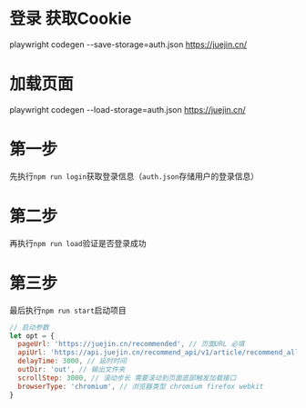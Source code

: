 # 登录 获取Cookie
playwright codegen --save-storage=auth.json https://juejin.cn/

# 加载页面
playwright codegen --load-storage=auth.json https://juejin.cn/

# 第一步
先执行`npm run login`获取登录信息（`auth.json`存储用户的登录信息）

# 第二步
再执行`npm run load`验证是否登录成功

# 第三步
最后执行`npm run start`启动项目

```js
// 启动参数
let opt = {
  pageUrl: 'https://juejin.cn/recommended', // 页面URL 必填
  apiUrl: 'https://api.juejin.cn/recommend_api/v1/article/recommend_all_feed', // 接口URL 必填
  delayTime: 3000, // 延时时间
  outDir: 'out', // 输出文件夹
  scrollStep: 3000, // 滚动步长 需要滚动到页面底部触发加载接口
  browserType: 'chromium', // 浏览器类型 chromium firefox webkit
}
```
